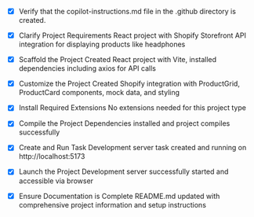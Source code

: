 - [x] Verify that the copilot-instructions.md file in the .github directory is created.

- [x] Clarify Project Requirements
	React project with Shopify Storefront API integration for displaying products like headphones

- [x] Scaffold the Project
	Created React project with Vite, installed dependencies including axios for API calls

- [x] Customize the Project
	Created Shopify integration with ProductGrid, ProductCard components, mock data, and styling

- [x] Install Required Extensions
	No extensions needed for this project type

- [x] Compile the Project
	Dependencies installed and project compiles successfully

- [x] Create and Run Task
	Development server task created and running on http://localhost:5173

- [x] Launch the Project
	Development server successfully started and accessible via browser

- [x] Ensure Documentation is Complete
	README.md updated with comprehensive project information and setup instructions
